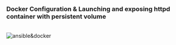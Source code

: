 <h3><b>Docker Configuration & Launching and exposing httpd container with persistent volume </b></h3>
<br />

<img src="https://www.ansible.com/hubfs/2016_Images/Blog_Headers/Ansible-Docker-Blog-2.png" alt="ansible&docker">
